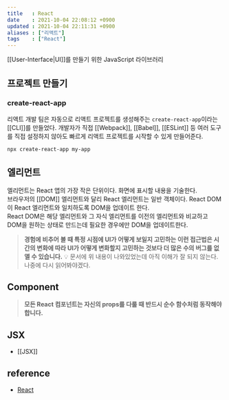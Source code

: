 ```yaml
---
title   : React  
date    : 2021-10-04 22:08:12 +0900
updated : 2021-10-04 22:11:31 +0900
aliases : ["리액트"] 
tags    : ["React"]
---
```

[[User-Interface|UI]]를 만들기 위한 JavaScript 라이브러리  

## 프로젝트 만들기
### create-react-app 
리액트 개발 팀은 자동으로 리액트 프로젝트를 생성해주는 `create-react-app`이라는 [[CLI]]를 만들었다. 개발자가 직접 [[Webpack]], [[Babel]], [[ESLint]] 등 여러 도구를 직접 설정하지 않아도 빠르게 리액트 프로젝트를 시작할 수 있게 만들어준다.  
```bash
npx create-react-app my-app
```

## 엘리먼트
엘리먼트는 React 앱의 가장 작은 단위이다. 화면에 표시할 내용을 기술한다.   
브라우저의 [[DOM]] 엘리먼트와 달리 React 엘리먼트는 일반 객체이다. React DOM이 React 엘리먼트와 일치하도록 DOM을 업데이트 한다.   
React DOM은 해당 엘리먼트와 그 자식 엘리먼트를 이전의 엘리먼트와 비교하고 DOM을 원하는 상태로 만드는데 필요한 경우에만 DOM을 업데이트한다.  

> __경험에 비추어 볼 때 특정 시점에 UI가 어떻게 보일지 고민하는 이런 접근법은 시간의 변화에 따라 UI가 어떻게 변화할지 고민하는 것보다 더 많은 수의 버그를 없앨 수 있습니다.__
💡 문서에 위 내용이 나와있었는데 아직 이해가 잘 되지 않는다. 나중에 다시 읽어봐야겠다.  

## Component
> __모든 React 컴포넌트는 자신의 props를 다룰 때 반드시 순수 함수처럼 동작해야 합니다.__

## JSX
- [[JSX]]

## reference
- [React](https://ko.reactjs.org/docs/getting-started.html)
